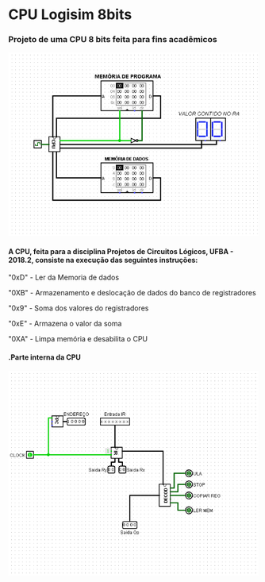 # CPU Logisim 8bits

### Projeto de uma CPU 8 bits feita para fins acadêmicos


![CPU COMPLETA](https://github.com/SidSan97/CPU_Logisim-8bits/blob/master/CPU/assets/cpu%20completa.png)

#### A CPU, feita para a disciplina Projetos de Circuitos Lógicos, UFBA - 2018.2, consiste na execução das seguintes instruções:


"0xD" - Ler da Memoria de dados

"0XB" - Armazenamento e deslocação de dados do banco de registradores

"0x9" - Soma dos valores do registradores

"0xE" - Armazena o valor da soma

"0XA" - Limpa memória e desabilita o CPU


#### .Parte interna da CPU

![CPU COMPLETA](https://github.com/SidSan97/CPU_Logisim-8bits/blob/master/CPU/assets/cpu%20interna.png)
